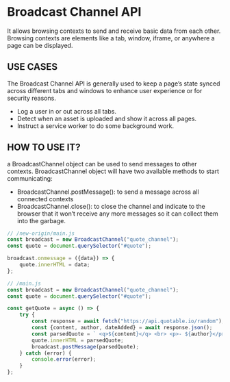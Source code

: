Broadcast Channel API 
=====================

It allows browsing contexts to send and receive basic data from each other.  Browsing contexts are elements like a tab, window, iframe, or anywhere a page can be displayed.

## USE CASES

The Broadcast Channel API is generally used to keep a page’s state synced across different tabs and windows to enhance user experience or for security reasons. 

- Log a user in or out across all tabs.
- Detect when an asset is uploaded and show it across all pages.
- Instruct a service worker to do some background work.

## HOW TO USE IT?

a BroadcastChannel object can be used to send messages to other contexts. BroadcastChannel object will have two available methods to start communicating:

- BroadcastChannel.postMessage():  to send a message across all connected contexts
- BroadcastChannel.close(): to close the channel and indicate to the browser that it won’t receive any more messages so it can collect them into the garbage.


```js
// /new-origin/main.js
const broadcast = new BroadcastChannel("quote_channel");
const quote = document.querySelector("#quote");

broadcast.onmessage = ({data}) => {
    quote.innerHTML = data;
};

// /main.js
const broadcast = new BroadcastChannel("quote_channel");
const quote = document.querySelector("#quote");

const getQuote = async () => {
	try {
		const response = await fetch("https://api.quotable.io/random");
		const {content, author, dateAdded} = await response.json();
		const parsedQuote = ` <q>${content}</q> <br> <p>- ${author}</p><br> <p>Added on ${dateAdded}</p>`;
		quote.innerHTML = parsedQuote;
		broadcast.postMessage(parsedQuote);
	} catch (error) {
		console.error(error);
	}
};

```